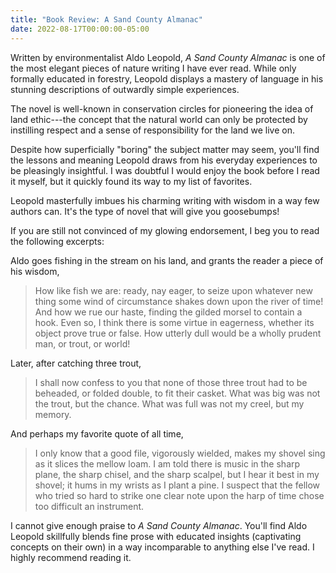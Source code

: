 ```yaml
---
title: "Book Review: A Sand County Almanac"
date: 2022-08-17T00:00:00-05:00
---
```


Written by environmentalist Aldo Leopold, *A Sand County
Almanac* is one of the most elegant pieces of nature writing
I have ever read. While only formally educated in forestry,
Leopold displays a mastery of language in his stunning
descriptions of outwardly simple experiences.

The novel is well-known in conservation circles for
pioneering the idea of land ethic---the concept that the
natural world can only be protected by instilling respect
and a sense of responsibility for the land we live on.

Despite how superficially "boring" the subject matter may
seem, you'll find the lessons and meaning Leopold draws from
his everyday experiences to be pleasingly insightful. I was
doubtful I would enjoy the book before I read it myself, but
it quickly found its way to my list of favorites.

Leopold masterfully imbues his charming writing with wisdom
in a way few authors can. It's the type of novel that will
give you goosebumps!

If you are still not convinced of my glowing endorsement, I
beg you to read the following excerpts:

Aldo goes fishing in the stream on his land, and grants the
reader a piece of his wisdom,

> How like fish we are: ready, nay eager, to seize upon
> whatever new thing some wind of circumstance shakes down
> upon the river of time! And how we rue our haste, finding
> the gilded morsel to contain a hook. Even so, I think
> there is some virtue in eagerness, whether its object
> prove true or false. How utterly dull would be a wholly
> prudent man, or trout, or world!

Later, after catching three trout,

> I shall now confess to you that none of those three trout
> had to be beheaded, or folded double, to fit their casket.
> What was big was not the trout, but the chance. What was
> full was not my creel, but my memory.

And perhaps my favorite quote of all time,

> I only know that a good file, vigorously wielded, makes my
> shovel sing as it slices the mellow loam. I am told there
> is music in the sharp plane, the sharp chisel, and the
> sharp scalpel, but I hear it best in my shovel; it hums in
> my wrists as I plant a pine. I suspect that the fellow who
> tried so hard to strike one clear note upon the harp of
> time chose too difficult an instrument.

I cannot give enough praise to *A Sand County Almanac*.
You'll find Aldo Leopold skillfully blends fine prose with
educated insights (captivating concepts on their own) in a
way incomparable to anything else I've read. I highly
recommend reading it.
